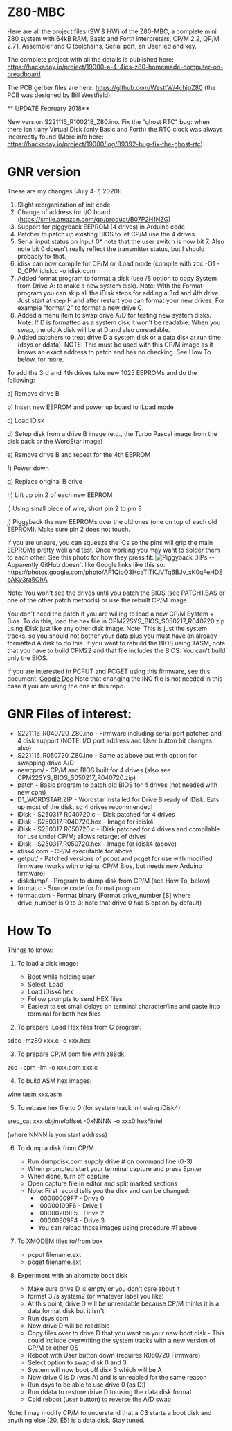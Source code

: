# Z80-MBC
Here are all the project files (SW & HW) of the Z80-MBC, a complete mini Z80 system with 64kB RAM, Basic and Forth interpreters, CP/M 2.2, QP/M 2.71, Assembler and C toolchains, Serial port, an User led and key.

The complete project with all the details is published here: https://hackaday.io/project/19000-a-4-4ics-z80-homemade-computer-on-breadboard

The PCB gerber files are here: https://github.com/WestfW/4chipZ80 (the PCB was designed by Bill Westfield).





** UPDATE February 2018**

New version S221116_R100218_Z80.ino. Fix the "ghost RTC" bug: when there isn't any Virtual Disk (only Basic and Forth) the RTC clock was always incorrectly found (More info here: https://hackaday.io/project/19000/log/89392-bug-fix-the-ghost-rtc).

GNR version
===========
These are my changes (July 4-7, 2020):
1) Slight reorganization of init code
2) Change of address for I/O board (https://smile.amazon.com/gp/product/B07P2H1NZG)
3) Support for piggyback EEPROM (4 drives) in Arduino code
4) Patcher to patch up existing BIOS to let CP/M use the 4 drives
5) Serial input status on Input 0* note that the user switch is now bit 7. Also note bit 0 doesn't
really reflect the transmitter status, but I should probably fix that.
6) idisk can now compile for CP/M or iLoad mode (compile with zcc -O1 -D_CPM idisk.c -o idisk.com
7) Added format program to format a disk (use /S option to copy System from Drive A: to make a new system disk). Note: With the Format program you can skip
all the iDisk steps for adding a 3rd and 4th drive. Just start at step H and after restart you can format your new drives. For example "format 2" to format a new drive C.
8) Added a menu item to swap drive A/D for testing new system disks. Note: If D is formatted as a system disk it won't be readable. When you swap, the old A disk will be at D
   and also unreadable.
9) Added patchers to treat drive D a system disk or a data disk at run time (dsys or ddata). NOTE: This must be used with this CP/M image as it knows an exact address to patch and has no
   checking. See How To below, for more.

To add the 3rd and 4th drives take new 1025 EEPROMs and do the following:

a) Remove drive B

b) Insert new EEPROM and power up board to iLoad mode

c) Load iDisk

d) Setup disk from a drive B image (e.g., the Turbo Pascal image from the disk pack or the WordStar image)

e) Remove drive B and repeat for the 4th EEPROM

f) Power down 

g) Replace original B drive

h) Lift up pin 2 of each new EEPROM

i) Using small piece of wire, short pin 2 to pin 3

j) Piggyback the new EEPROMs over the old ones (one on top of each old EEPROM). Make sure pin 2 does not touch.

If you are unsure, you can squeeze the ICs so the pins will grip the main EEPROMs pretty well and test. Once working you may want to solder them to each other. See this photo for how they press fit: ![Piggyback DIPs](https://drive.google.com/file/d/1G_YWSm-YIfJ7HFxRcD5EgXIeHl-Vdnr_/view?usp=sharing) -- Apparently GitHub doesn't like Google links like this so: https://photos.google.com/photo/AF1QipO3HcaTiTKJVTq6BJv_xK0qFeHDZbAKy3ra5OhA

Note: You won't see the drives until you patch the BIOS (see PATCH1.BAS or one of the other patch methods) or use the rebuilt CP/M image.

You don't need the patch if you are willing to load a new CP/M System + Bios. To do this, load the hex file in CPM22SYS_BIOS_S050217_R040720.zip using iDisk just like any other disk image.
Note: This is just the system tracks, so you should not bother your data plus you must have an already formatted A disk to do this. If you want to rebuild the 
BIOS using TASM, note that you have to build CPM22 and that file includes the BIOS. You can't build only the BIOS.


If you are interested in PCPUT and PCGET using this firmware, see this document: [Google Doc](https://docs.google.com/document/d/1xUM6nIeuzou1vhWvedSDNuM72x5ku1T-htuIr2hJKac/edit?usp=sharing)
Note that changing the INO file is not needed in this case if you are using the one in this repo.

GNR Files of interest:
======================
* S221116_R040720_Z80.ino - Firmware including serial port patches and 4 disk support (NOTE: I/O port address and User button bit changes also)
* S221116_R050720_Z80.ino - Same as above but with option for swapping drive A/D
* newcpm/ - CP/M and BIOS built for 4 drives (also see CPM22SYS_BIOS_S050217_R040720.zip)
* patch - Basic program to patch old BIOS for 4 drives (not needed with new cpm)
* D1_WORDSTAR.ZIP - Wordstar installed for Drive B ready of iDisk. Eats up most of the disk, so 4 drives recommended!
* iDisk - S250317 R040720.c  - iDisk patched for 4 drives
* iDisk - S250317.R040720.hex - Image for idisk4
* iDisk - S250317 R050720.c  - iDisk patched for 4 drives and compilable for use under CP/M; allows retarget of drives
* iDisk - S250317.R050720.hex - Image for idisk4 (above)
* idisk4.com - CP/M executable for above
* getput/ - Patched versions of pcput and pcget for use with modified firmware (works with original CP/M Bios, but needs new Arduino firmware)
* diskdump/ - Program to dump disk from CP/M (see How To, below)
* format.c - Source code for format program
* format.com - Format binary (Format drive_number [S] where drive_number is 0 to 3; note that drive 0 has S option by default)

How To
======
Things to know:

1) To load a disk image:
   * Boot while holding user
   * Select iLoad
   * Load iDisk4.hex
   * Follow prompts to send HEX files
   * Easiest to set small delays on terminal character/line and paste into terminal for both hex files

2) To prepare iLoad Hex files from C program:

  sdcc -mz80 xxx.c -o xxx.hex

3) To prepare CP/M com file with z88dk:

  zcc +cpm -lm -o xxx.com xxx.c

4) To build ASM hex images:

  wine tasm xxx.asm

5) To rebase hex file to 0 (for system track init using iDisk4):

  srec_cat xxx.obj*intel*offset -0xNNNN -o xxx0.hex*intel
  
  (where NNNN is you start address)

6) To dump a disk from CP/M
   * Run dumpdisk.com supply drive # on command line (0-3)
   * When prompted start your terminal capture and press Epnter
   * When done, turn off capture
   * Open capture file in editor and split marked sections
   * Note: First record tells you the disk and can be changed:
     * :00000009F7 - Drive 0
     * :00000109F6 - Drive 1
     * :00000209F5 - Drive 2
     * :00000309F4 - Drive 3
     * You can reload those images using procedure #1 above
  
7) To XMODEM files to/from box

   * pcput filename.ext
   * pcget filename.ext

8) Experiment with an alternate boot disk
   * Make sure drive D is empty or you don't care about it
   * format 3 /s system2     (or whatever label you like)
   * At this point, drive D will be unreadable because CP/M thinks it is a data format disk but it isn't
   * Run dsys.com
   * Now drive D will be readable
   * Copy files over to drive D that you want on your new boot disk - This could include overwriting the system tracks with a new version of CP/M or other OS
   * Reboot with User button down (requires R050720 Firmware)
   * Select option to swap disk 0 and 3
   * System will now boot off disk 3 which will be A
   * Now drive 0 is D (was A) and is unreabled for the same reason
   * Run dsys to be able to use drive 0 (as D:)
   * Run ddata to restore drive D to using the data disk format
   * Cold reboot (user button) to reverse the A/D swap

Note: I may modify CP/M to understand that a C3 starts a boot disk and anything else (20, E5) is a data disk. Stay tuned.



